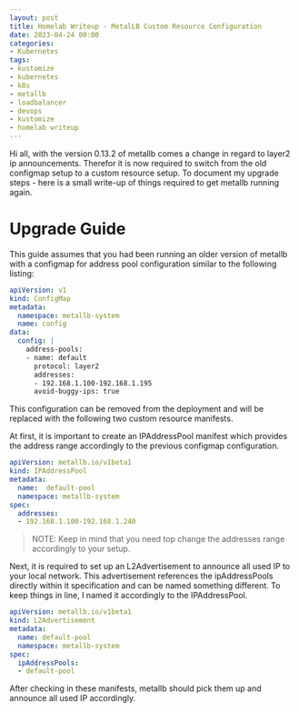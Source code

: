 ```yaml
---
layout: post
title: Homelab Writeup - MetalLB Custom Resource Configuration
date: 2023-04-24 00:00 
categories: 
- Kubernetes
tags:
- kustomize
- kubernetes
- k8s
- metallb
- loadbalancer
- devops
- kustomize 
- homelab writeup
---
```


Hi all, 
with the version 0.13.2 of metallb comes a change in regard to layer2 ip announcements. 
Therefor it is now required to switch from the old configmap setup to a custom resource setup. 
To document my upgrade steps - here is a small write-up of things required to get metallb running again.

# Upgrade Guide

This guide assumes that you had been running an older version of metallb with a configmap for address pool configuration similar to the following listing:
```yaml
apiVersion: v1
kind: ConfigMap
metadata:
  namespace: metallb-system
  name: config
data:
  config: |
    address-pools:
    - name: default
      protocol: layer2
      addresses:
      - 192.168.1.100-192.168.1.195
      avoid-buggy-ips: true
```
This configuration can be removed from the deployment and will be replaced with the following two custom resource manifests.

At first, it is important to create an IPAddressPool manifest which provides the address range accordingly to the previous configmap configuration.
```yaml
apiVersion: metallb.io/v1beta1
kind: IPAddressPool
metadata:
  name:  default-pool
  namespace: metallb-system
spec:
  addresses:
  - 192.168.1.100-192.168.1.240
```
>NOTE: Keep in mind that you need top change the addresses range accordingly to your setup.

Next, it is required to set up an L2Advertisement to announce all used IP to your local network. 
This advertisement references the ipAddressPools directly within it specification and can be named something different.
To keep things in line, I named it accordingly to the IPAddressPool.

```yaml
apiVersion: metallb.io/v1beta1
kind: L2Advertisement
metadata:
  name: default-pool
  namespace: metallb-system
spec:
  ipAddressPools:
  - default-pool
```

After checking in these manifests, metallb should pick them up and announce all used IP accordingly. 